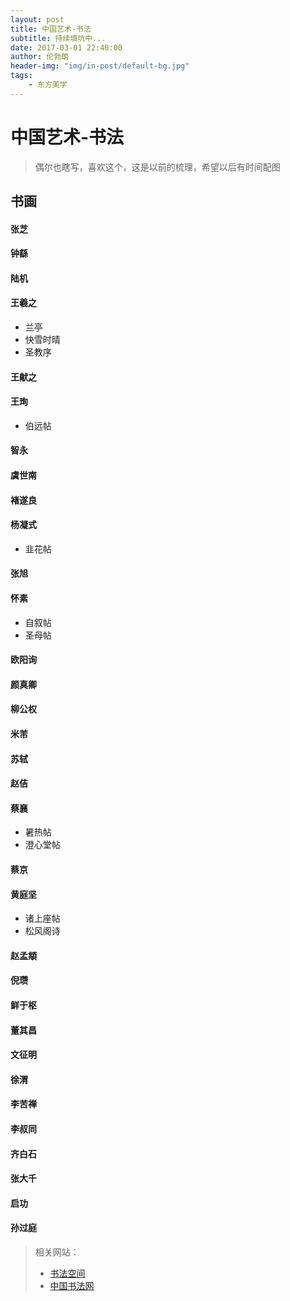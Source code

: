 ```yaml
---
layout: post
title: 中国艺术-书法
subtitle: 持续填坑中...
date: 2017-03-01 22:40:00
author: 伦勃朗
header-img: "img/in-post/default-bg.jpg"
tags:
    - 东方美学
---
```


# 中国艺术-书法
> 偶尔也瞎写，喜欢这个，这是以前的梳理，希望以后有时间配图

## 书画


#### 张芝

#### 钟繇

#### 陆机

#### 王羲之
- 兰亭
- 快雪时晴
- 圣教序

#### 王献之

#### 王珣
- 伯远帖

#### 智永
#### 虞世南
#### 褚遂良
#### 杨凝式
- 韭花帖

#### 张旭


#### 怀素
* 自叙帖
* 圣母帖

#### 欧阳询
#### 颜真卿
#### 柳公权

#### 米芾
#### 苏轼
#### 赵佶

#### 蔡襄
- 暑热帖
- 澄心堂帖

#### 蔡京

#### 黄庭坚
* 诸上座帖
* 松风阁诗

#### 赵孟頫
#### 倪瓒
#### 鲜于枢

#### 董其昌
#### 文征明
#### 徐渭

#### 李苦禅
#### 李叔同
#### 齐白石
#### 张大千
#### 启功

#### 孙过庭

> 相关网站：  
> - [书法空间](http://www.9610.com/)  
> - [中国书法网](http://www.9610.com/)
